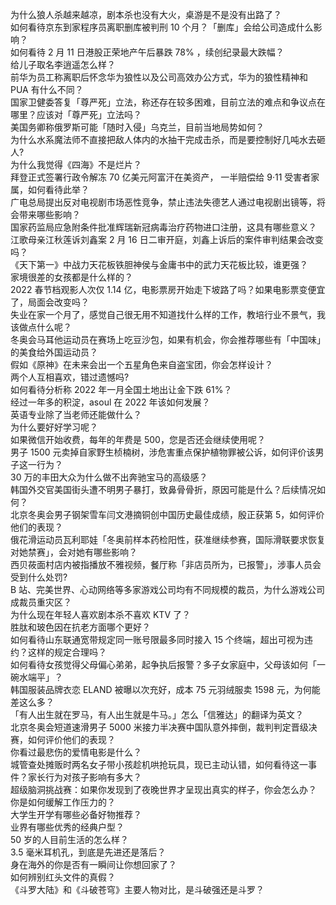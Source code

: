 为什么狼人杀越来越凉，剧本杀也没有大火，桌游是不是没有出路了？  
如何看待京东到家程序员离职删库被判刑 10 个月？「删库」会给公司造成什么影响？  
如何看待 2 月 11 日港股正荣地产午后暴跌 78% ，续创纪录最大跌幅？  
给儿子取名李逍遥怎么样？  
前华为员工称离职后怀念华为狼性以及公司高效办公方式，华为的狼性精神和 PUA 有什么不同？  
国家卫健委答复「尊严死」立法，称还存在较多困难，目前立法的难点和争议点在哪里？应该对「尊严死」立法吗？  
美国务卿称俄罗斯可能「随时入侵」乌克兰，目前当地局势如何？  
为什么水系魔法师不直接把敌人体内的水抽干完成击杀，而是要控制好几吨水去砸人?  
为什么我觉得《四海》不是烂片？  
拜登正式签署行政令解冻 70 亿美元阿富汗在美资产， 一半赔偿给 9·11 受害者家属，如何看待此举？  
广电总局提出反对电视剧市场恶性竞争，禁止违法失德艺人通过电视剧出镜等，将会带来哪些影响？  
国家药监局应急附条件批准辉瑞新冠病毒治疗药物进口注册，这具有哪些意义？  
江歌母亲江秋莲诉刘鑫案 2 月 16 日二审开庭，刘鑫上诉后的案件审判结果会改变吗？  
《天下第一》中战力天花板铁胆神侯与金庸书中的武力天花板比较，谁更强？  
家境很差的女孩都是什么样的？  
2022 春节档观影人次仅 1.14 亿，电影票房开始走下坡路了吗？如果电影票变便宜了，局面会改变吗？  
失业在家一个月了，感觉自己很无用不知道找什么样的工作，教培行业不景气，我该做点什么呢？  
冬奥会马耳他运动员在赛场上吃豆沙包，如果有机会，你会推荐哪些有「中国味」的美食给外国运动员？  
假如《原神》在未来会出一个五星角色来自盗宝团，你会怎样设计？  
两个人互相喜欢，错过遗憾吗?  
如何看待分析称 2022 年一月全国土地出让金下跌 61%？  
经过一年多的积淀，asoul 在 2022 年该如何发展？  
英语专业除了当老师还能做什么？  
为什么要好好学习呢？  
如果微信开始收费，每年的年费是 500，您是否还会继续使用呢？  
男子 1500 元卖掉自家野生桢楠树，涉危害重点保护植物罪被公诉，如何评价该男子这一行为？  
30 万的丰田大众为什么做不出奔驰宝马的高级感？  
韩国外交官美国街头遭不明男子暴打，致鼻骨骨折，原因可能是什么？后续情况如何？  
北京冬奥会男子钢架雪车闫文港摘铜创中国历史最佳成绩，殷正获第 5，如何评价他们的表现？  
俄花滑运动员瓦利耶娃「冬奥前样本药检阳性，获准继续参赛，国际滑联要求恢复对她禁赛」，会对她有哪些影响？  
西贝莜面村店内被指播放不雅视频，餐厅称「非店员所为，已报警」，涉事人员会受到什么处罚?  
B 站、完美世界、心动网络等多家游戏公司均有不同规模的裁员，为什么游戏公司成裁员重灾区？  
为什么现在年轻人喜欢剧本杀不喜欢 KTV 了？  
胜肽和玻色因在抗老方面哪个更好？  
如何看待山东联通宽带规定同一账号限最多同时接入 15 个终端，超出可视为违约？这样的规定合理吗？  
如何看待女孩觉得父母偏心弟弟，起争执后报警？多子女家庭中，父母该如何「一碗水端平」？  
韩国服装品牌衣恋 ELAND 被曝以次充好，成本 75 元羽绒服卖 1598 元，为何能差这么多？  
「有人出生就在罗马，有人出生就是牛马。」怎么「信雅达」的翻译为英文？  
北京冬奥会短道速滑男子 5000 米接力半决赛中国队意外摔倒，裁判判定晋级决赛，如何评价他们的表现？  
你看过最悲伤的爱情电影是什么？  
城管查处摊贩时两名女子带小孩趁机哄抢玩具，现已主动认错，如何看待这一事件？家长行为对孩子影响有多大？  
超级脑洞挑战赛：如果你发现到了夜晚世界才呈现出真实的样子，你会怎么办？  
你是如何缓解工作压力的？  
大学生开学有哪些必备好物推荐？  
业界有哪些优秀的经典户型？  
50 岁的人目前生活的怎么样？  
3.5 毫米耳机孔，到底是先进还是落后？  
身在海外的你是否有一瞬间让你想回家了？  
如何辨别红头文件的真假？  
《斗罗大陆》和《斗破苍穹》主要人物对比，是斗破强还是斗罗？  
